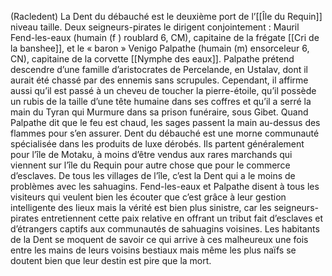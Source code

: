 (Racledent)
La Dent du débauché est le deuxième port de l’[[Île du Requin]] niveau taille. Deux seigneurs-pirates le dirigent conjointement : Mauril Fend-les-eaux (humain (f ) roublard 6, CM), capitaine de la frégate [[Cri de la banshee]], et le « baron » Venigo Palpathe (humain (m) ensorceleur 6, CN), capitaine de la corvette [[Nymphe des eaux]]. Palpathe prétend descendre d’une famille d’aristocrates de Percelande, en Ustalav, dont il aurait été chassé par des ennemis sans scrupules. Cependant, il affirme aussi qu’il est passé à un cheveu de toucher la pierre-étoile, qu’il possède un rubis de la taille d’une tête humaine dans ses coffres et qu’il a serré la main du Tyran qui Murmure dans sa prison funéraire, sous Gibet. Quand Palpathe dit que le feu est chaud, les sages passent la main au-dessus des flammes pour s’en assurer.
Dent du débauché est une morne communauté spécialisée dans les produits de luxe dérobés. Ils partent généralement pour l’île de Motaku, à moins d’être vendus aux rares marchands qui viennent sur l’île du Requin pour autre chose que pour le commerce d’esclaves.
De tous les villages de l’île, c’est la Dent qui a le moins de problèmes avec les sahuagins. Fend-les-eaux et Palpathe disent à tous les visiteurs qui veulent bien les écouter que c’est grâce à leur gestion intelligente des lieux mais la vérité est bien plus sinistre, car les seigneurs-pirates entretiennent cette paix relative en offrant un tribut fait d’esclaves et d’étrangers captifs aux communautés de sahuagins voisines. Les habitants de la Dent se moquent de savoir ce qui arrive à ces malheureux une fois entre les mains de leurs voisins bestiaux mais même les plus naïfs se doutent bien que leur destin est pire que la mort.